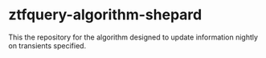 # ztfquery-algorithm-shepard
This the repository for the algorithm designed to update information nightly on transients specified.
